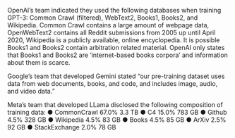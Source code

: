 OpenAI’s team indicated they used the following databases when training GPT-3:  Common Crawl (filtered), WebText2, Books1, Books2, and Wikipedia. Common Crawl contains a large amount of webpage data,  OpenWebText2 contains all Reddit submissions from 2005 up until April 2020,  Wikipedia is a publicly available, online encyclopedia.  It is possible Books1 and Books2 contain arbitration related material. OpenAI only states that Books1 and Books2 are ‘internet-based books corpora’  and information about them is scarce. 

Google’s team that developed Gemini stated “our pre-training dataset uses data from web documents, books, and code, and includes image, audio, and video data.” 

Meta’s team that developed LLama disclosed the following composition of training data: 
●	CommonCrawl 67.0% 3.3 TB
●	C4 15.0% 783 GB
●	Github 4.5% 328 GB
●	Wikipedia 4.5% 83 GB
●	Books 4.5% 85 GB
●	ArXiv 2.5% 92 GB
●	StackExchange 2.0% 78 GB